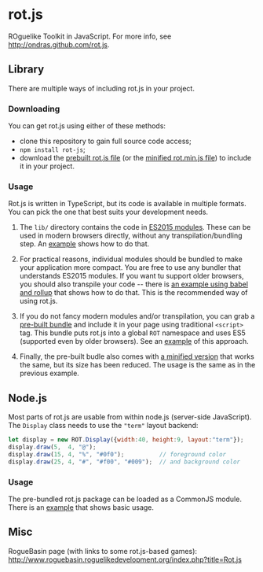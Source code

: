 # rot.js

ROguelike Toolkit in JavaScript. For more info, see http://ondras.github.com/rot.js.

## Library

There are multiple ways of including rot.js in your project.

### Downloading

You can get rot.js using either of these methods:

  - clone this repository to gain full source code access;
  - `npm install rot-js`;
  - download the [prebuilt rot.js file](dist/rot.js) (or the [minified rot.min.js file](dist/rot.min.js)) to include it in your project.

### Usage

Rot.js is written in TypeScript, but its code is available in multiple formats. You can pick the one that best suits your development needs.

  1. The `lib/` directory contains the code in [ES2015 modules](https://developer.mozilla.org/en-US/docs/Web/JavaScript/Reference/Statements/import). These can be used in modern browsers directly, without any transpilation/bundling step. An [example](examples/native-modules/) shows how to do that.

  1. For practical reasons, individual modules should be bundled to make your application more compact. You are free to use any bundler that understands ES2015 modules. If you want tu support older browsers, you should also transpile your code -- there is [an example using babel and rollup](examples/bundled-modules/) that shows how to do that. This is the recommended way of using rot.js.

  1. If you do not fancy modern modules and/or transpilation, you can grab a [pre-built bundle](dist/rot.js) and include it in your page using traditional `<script>` tag. This bundle puts rot.js into a global `ROT` namespace and uses ES5 (supported even by older browsers). See an [example](examples/dist/) of this approach.

  1. Finally, the pre-built budle also comes with [a minified version](dist/rot.min.js) that works the same, but its size has been reduced. The usage is the same as in the previous example.

## Node.js

Most parts of rot.js are usable from within node.js (server-side JavaScript). The `Display` class needs to use the `"term"` layout backend:

```js
let display = new ROT.Display({width:40, height:9, layout:"term"});
display.draw(5,  4, "@");
display.draw(15, 4, "%", "#0f0");          // foreground color
display.draw(25, 4, "#", "#f00", "#009");  // and background color
```

### Usage

The pre-bundled rot.js package can be loaded as a CommonJS module. There is an [example](examples/node/) that shows basic usage.

## Misc

RogueBasin page (with links to some rot.js-based games): http://www.roguebasin.roguelikedevelopment.org/index.php?title=Rot.js
